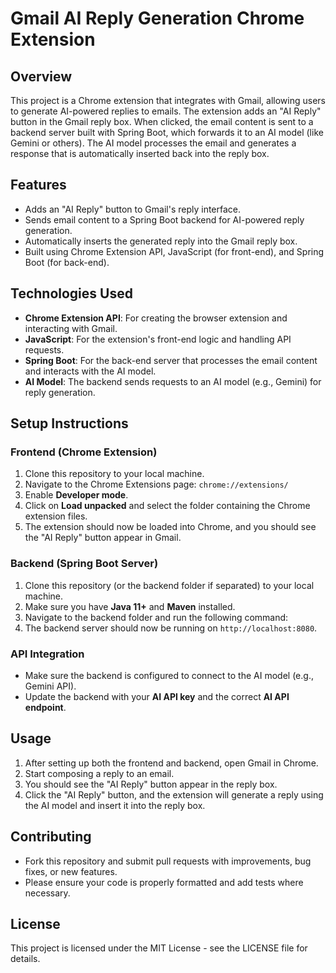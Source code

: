 # Gmail AI Reply Generation Chrome Extension

## Overview
This project is a Chrome extension that integrates with Gmail, allowing users to generate AI-powered replies to emails. The extension adds an "AI Reply" button in the Gmail reply box. When clicked, the email content is sent to a backend server built with Spring Boot, which forwards it to an AI model (like Gemini or others). The AI model processes the email and generates a response that is automatically inserted back into the reply box.

## Features
- Adds an "AI Reply" button to Gmail's reply interface.
- Sends email content to a Spring Boot backend for AI-powered reply generation.
- Automatically inserts the generated reply into the Gmail reply box.
- Built using Chrome Extension API, JavaScript (for front-end), and Spring Boot (for back-end).

## Technologies Used
- **Chrome Extension API**: For creating the browser extension and interacting with Gmail.
- **JavaScript**: For the extension's front-end logic and handling API requests.
- **Spring Boot**: For the back-end server that processes the email content and interacts with the AI model.
- **AI Model**: The backend sends requests to an AI model (e.g., Gemini) for reply generation.

## Setup Instructions

### Frontend (Chrome Extension)
1. Clone this repository to your local machine.
2. Navigate to the Chrome Extensions page: `chrome://extensions/`
3. Enable **Developer mode**.
4. Click on **Load unpacked** and select the folder containing the Chrome extension files.
5. The extension should now be loaded into Chrome, and you should see the "AI Reply" button appear in Gmail.

### Backend (Spring Boot Server)
1. Clone this repository (or the backend folder if separated) to your local machine.
2. Make sure you have **Java 11+** and **Maven** installed.
3. Navigate to the backend folder and run the following command:
4. The backend server should now be running on `http://localhost:8080`.

### API Integration
- Make sure the backend is configured to connect to the AI model (e.g., Gemini API).
- Update the backend with your **AI API key** and the correct **AI API endpoint**.

## Usage
1. After setting up both the frontend and backend, open Gmail in Chrome.
2. Start composing a reply to an email.
3. You should see the "AI Reply" button appear in the reply box.
4. Click the "AI Reply" button, and the extension will generate a reply using the AI model and insert it into the reply box.

## Contributing
- Fork this repository and submit pull requests with improvements, bug fixes, or new features.
- Please ensure your code is properly formatted and add tests where necessary.

## License
This project is licensed under the MIT License - see the LICENSE file for details.
